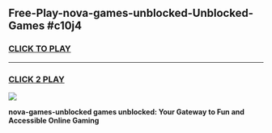 
## Free-Play-nova-games-unblocked-Unblocked-Games #c10j4
<h3>
<a href="https://news.freeplayer.one?title=nova-games-unblocked&ref=8M">CLICK TO PLAY</a></h3>
<hr>

<h3>
<a href="https://news.freeplayer.one?title=nova-games-unblocked&ref=8M">CLICK 2 PLAY</a>
  
</h3>

<a href="https://news.freeplayer.one?title=nova-games-unblocked&ref=8M"><img src="https://clearcache.store/games.png"></a>


**nova-games-unblocked games unblocked: Your Gateway to Fun and Accessible Online Gaming**
